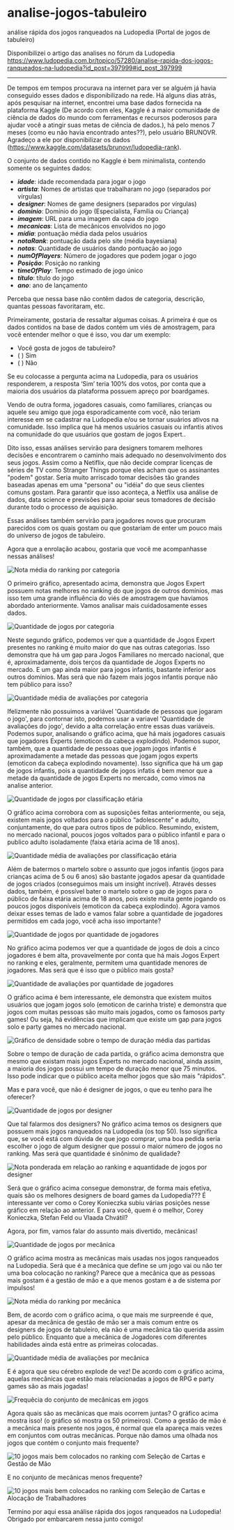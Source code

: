 # analise-jogos-tabuleiro
análise rápida dos jogos ranqueados na Ludopedia (Portal de jogos de tabuleiro)

Disponibilizei o artigo das analises no fórum da Ludopedia 
https://www.ludopedia.com.br/topico/57280/analise-rapida-dos-jogos-ranqueados-na-ludopedia?id_post=397999#id_post_397999

---

De tempos em tempos procurava na internet para ver se alguém já havia conseguido esses dados e disponibilizado na rede. Há alguns dias atrás, após pesquisar na internet, encontrei uma base dados fornecida na plataforma Kaggle (De acordo com eles, Kaggle é a maior comunidade de ciência de dados do mundo com ferramentas e recursos poderosos para ajudar você a atingir suas metas de ciência de dados.), há pelo menos 7 meses (como eu não havia encontrado antes??), pelo usuário BRUNOVR. Agradeço a ele por disponibilizar os dados (https://www.kaggle.com/datasets/brunovr/ludopedia-rank).


O conjunto de dados contido no Kaggle é bem minimalista, contendo somente os seguintes dados:
 - ***idade***: idade recomendada para jogar o jogo
 - ***artista***: Nomes de artistas que trabalharam no jogo (separados por vírgulas)
 - ***designer***: Nomes de game designers (separados por vírgulas)
 - ***dominio***: Domínio do jogo (Especialista, Família ou Criança)
 - ***imagem***: URL para uma imagem da capa do jogo
 - ***mecanicas***: Lista de mecânicos envolvidos no jogo
 - ***mídia***: pontuação média dada pelos usuários
 - ***notaRank***: pontuação dada pelo site (média bayesiana)
 - ***notas***: Quantidade de usuários dando pontuação ao jogo
 - ***numOfPlayers***: Número de jogadores que podem jogar o jogo
 - ***Posição***: Posição no ranking
 - ***timeOfPlay***: Tempo estimado de jogo único
 - ***título***: título do jogo
 - ***ano***: ano de lançamento


Perceba que nessa base não contêm dados de categoria, descrição, quantas pessoas favoritaram, etc.

Primeiramente, gostaria de ressaltar algumas coisas. A primeira é que os dados contidos na base de dados contém um viés de amostragem, para você entender melhor o que é isso, vou dar um exemplo:

- Você gosta de jogos de tabuleiro?
- ( ) Sim
- ( ) Não


Se eu colocasse a pergunta acima na Ludopedia, para os usuários responderem, a resposta ‘Sim’ teria 100% dos votos, por conta que a maioria dos usuários da plataforma possuem apreço por boardgames.


Vendo de outra forma, jogadores casuais, como familiares, crianças ou aquele seu amigo que joga esporadicamente com você, não teriam interesse em se cadastrar na Ludopedia e/ou se tornar usuários ativos na comunidade. Isso implica que há menos usuários casuais ou infantis ativos na comunidade do que usuários que gostam de jogos Expert..


Dito isso, essas análises servirão para designers tomarem melhores decisões e encontrarem o caminho mais adequado no desenvolvimento dos seus jogos. Assim como a Netiflix, que não decide comprar licenças de séries de TV como Stranger Things porque eles acham que os assinantes "podem" gostar. Seria muito arriscado tomar decisões tão grandes baseadas apenas em uma "persona" ou "idéia" do que seus clientes comuns gostam. Para garantir que isso aconteça, a Netflix usa análise de dados, data science e previsões para apoiar seus tomadores de decisão durante todo o processo de aquisição.


Essas análises também servirão para jogadores novos que procuram parecidos com os quais gostam ou que gostariam de enter um pouco mais do universo de jogos de tabuleiro.


Agora que a enrolação acabou, gostaria que você me acompanhasse nessas análises!


![Nota média do ranking por categoria](https://lh6.googleusercontent.com/yRFdeE0Ecqk_Bb2BqNvxDUm08HVM7DORlvyEKvy_bh3j1NBJqv3i1VCcp01vMl23ZNYzzyIUdKmp1a50TdXLcT7FqS6lXnZFCy_vc9BoKJhOzjHwMJ1nQ3dHJNO1FyGe1DXFR-CG)

O primeiro gráfico, apresentado acima, demonstra que Jogos Expert possuem notas melhores no ranking do que jogos de outros domínios, mas isso tem uma grande influência do viés de amostragem que havíamos abordado anteriormente. Vamos analisar mais cuidadosamente esses dados.

![Quantidade de jogos por categoria](https://lh3.googleusercontent.com/7GQ6VDYmT0ivrFXug0AsEUHM1DTNE7ALlDbqw62DRQ9NZbTzvTe_J8hy8hwUJphWYYIEFlR9V79dDklvAMrsy8E5kVpq8O1DkraS3FF1jcMYsip9f2DysA2nBsYZ1ZyIp4uYG7-H)

Neste segundo gráfico, podemos ver que a quantidade de Jogos Expert presentes no ranking é muito maior do que nas outras categorias. Isso demonstra que há um gap para Jogos Familiares no mercado nacional, que é, aproximadamente, dois terços da quantidade de Jogos Experts no mercado. E um gap ainda maior para jogos infantis, bastante inferior aos outros domínios. Mas será que não fazem mais jogos infantis porque não tem público para isso?


![Quantidade média de avaliações por categoria](https://lh3.googleusercontent.com/oGwSuQ64Y-tsKaumDF78Lu7xKUYD_DYRznS798kId0HOiFbrKc00Q2L5vGRP9Lld2tzaFvzu0dZnbjtWXZaGU7qH87kqGHmM4aB2TTGApyyEf0rabtu4O0uxG3XxUBae0FRYZ2yb)


Ifelizmente não possuimos a variável 'Quantidade de pessoas que jogaram o jogo', para contornar isto, podemos usar a variavel 'Quantidade de avaliações do jogo', devido a alta correlação entre essas duas variáveis. Podemos supor, analisando o gráfico acima, que há mais jogadores casuais que jogadores Experts (emoticon da cabeça explodindo). Podemos supor, também, que a quantidade de pessoas que jogam jogos infantis é aproximadamente a metade das pessoas que jogam jogos experts (emoticon da cabeça explodindo novamente). Isso significa que há um gap de jogos infantis, pois a quantidade de jogos infatis é bem menor que a metade da quantidade de jogos Experts no mercado, como vimos na analise anterior.


![Quantidade de jogos por classificação etária](https://lh3.googleusercontent.com/N7oL3NSTzZNd5mTyGSY5UbBEB3eoDRVWGBK4T8F1b5ZC2OizOZWZNEJtkAYKDDTx_6oQRfnVL1QGogCSHQUZ5s9DTZwlmcdVrioJ93RnkrU6lolBeOs6XnvRtItlvAx6B0K2a9jZ)


O gráfico acima corrobora com as suposições feitas anteriormente, ou seja, existem mais jogos voltados para o público “adolescente” e adulto, conjuntamente, do que para outros tipos de público. Resumindo, existem, no mercado nacional, poucos jogos voltados para o público infantil e para o publico adulto isoladamente (faixa etária acima de 18 anos).

![Quantidade média de avaliações por classificação etária](https://lh4.googleusercontent.com/2LS7w2Xeb7uI7Lar16eG_Kd0fRv7F8vWJeo0jFj3BCrsp89u8u8dz_OALR7sDz3q7ob4F67u2aQpaAiTFHo5j-l9MoYO09ZREXpVJ3yBtaw72enwHh2QJ_6DmCJRVAiffDL2cngy) 

Além de batermos o martelo sobre o assunto que jogos infantis (jogos para crianças acima de 5 ou 6 anos) são bastante jogados apesar da quantidade de jogos criados (conseguimos mais um insight incrível). Através desses dados, também, é possível bater o martelo sobre o gap de jogos para o público de faixa etária acima de 18 anos, pois existe muita gente jogando os poucos jogos disponíveis (emoticon da cabeça explodindo). Agora vamos deixar esses temas de lado e vamos falar sobre a quantidade de jogadores permitidos em cada jogo, você acha isso importante?


![Quantidade de jogos por quantidade de jogadores](https://lh3.googleusercontent.com/6PmXtzIkBNHxcEm5l4DV0uuoqTs91IlxhS8UuLGPcjXwD4c3SMEM2FLaXdFuVtgL82lFthMjFqTHpA0_drCME3aqahweC45PKX1fJmqnWMQirbS8KYjB9Y3IbDb4fFJ7j3agYi3U)


No gráfico acima podemos ver que a quantidade de jogos de dois a cinco jogadores é bem alta, provavelmente por conta que há mais Jogos Expert no ranking e eles, geralmente, permitem uma quantidade menores de jogadores. Mas será que é isso que o público mais gosta?


![Quantidade de avaliações por quantidade de jogadores](https://lh4.googleusercontent.com/B5ehmD7ogkhWcXn5MFT7VKZgx0vFOpwTsU6BFnPCTzejc5VIeJYE1jI4xAWC5ymKHO2WkadYTp6lLinckOO5XYNAEj7yMTZrnniGBRqYAdniQnN33CmJOY5MLkV6XYS5l_zBrLwU)


O gráfico acima é bem interessante, ele demonstra que existem muitos usuários que jogam jogos solo (emoticon de carinha triste) e demonstra que jogos com muitas pessoas são muito mais jogados, como os famosos party games! Ou seja, há evidências que implicam que existe um gap para jogos solo e party games no mercado nacional.


![Gráfico de densidade sobre o tempo de duração média das partidas](https://lh5.googleusercontent.com/ysknenaNqVul7qIBHDSwzHNWDXeQxcpWlw9xqyTcistd32YlBKMPhxVeDG0BK988CLi9uOJbR7O_wnBWBa0CsljhWMhl-aYwWa0dwCXEyBx4UHseFecihPCFAG2fyrZbRrSrK3nm)


Sobre o tempo de duração de cada partida, o gráfico acima demonstra que mesmo que existam mais jogos Experts no mercado nacional, ainda assim, a maioria dos jogos possui um tempo de duração menor que 75 minutos. Isso pode indicar que o público aceita melhor jogos que são mais "rápidos".


Mas e para você, que não é designer de jogos, o que eu tenho para lhe oferecer?

![Quantidade de jogos por designer](https://lh4.googleusercontent.com/aCjlwaUX0uhQeRQPv6utPzdXLxed2UIK-Jt_tK36AmzNzeQE8hrtCL5c4cWVphci4LWEeDYnLo-j-drHdjNis60uLDKT1eLsva1dm1mxWrmLXrcf8qZ7HLzS4QdFi0Pn7_ARzVPt)


Que tal falarmos dos designers? No gráfico acima temos os designers que possuem mais jogos ranqueados na Ludopedia (os top 50). Isso significa que, se você está com dúvida de que jogo comprar, uma boa pedida seria escolher o jogo de algum designer que possui o maior número de jogos no ranking. Mas será que quantidade é sinônimo de qualidade?


![Nota ponderada em relação ao ranking e aquantidade de jogos por designer](https://lh5.googleusercontent.com/vf4kd-qRmrc5wUoLXYwhO-wYBG_K1rKpeIrD4GocrsuNanOaZMmYOh12qMWEdNvh_N3n6gR-2tkRCD-lcgGpCh9oxNd-tPh2TrDfVIE66rNQdAdJic4kVTaijLd65taJkq77v9vx)


Será que o gráfico acima consegue demonstrar, de forma mais efetiva, quais são os melhores designers de board games da Ludopedia??? É interessante ver como o Corey Konieczka subiu várias posições nesse gráfico em relação ao anterior. E para você, quem é o melhor, Corey Konieczka, Stefan Feld ou Vlaada Chvátil?


Agora, por fim, vamos falar do assunto mais divertido, mecânicas!


![Quantidade de jogos por mecânica](https://lh6.googleusercontent.com/jpY9kn4Wbpzctvp-dSpZw-yjGwvVYqo7rNfIklG6jkmVORVP7mzti4SkOlcw_HNMMAwZEXeJVJju_iXphMg-Kt9mXih5agAPerL6BlEC0LX4jZutKSR9obdBLZZSri_BzxYRXTJ2)


O gráfico acima mostra as mecânicas mais usadas nos jogos ranqueados na Ludopedia. Será que é a mecânica que define se um jogo vai ou não ter uma boa colocação no ranking? Parece que a mecânica que as pessoas mais gostam é a gestão de mão e a que menos gostam é a de sistema por impulsos!


![Nota média do ranking por mecânica](https://lh5.googleusercontent.com/kgpSucaBu4Dp8PhRCRho2xcUlzUkbGsQML27uQWvkGvKAlT5suRMscZRfAny45o34XS0Y2WVct78d9OFf5dAMqa74y-TEtkuKee0AIYz3wdzWcBsIJck1st3XLFXoELFzpEME8yC)


Bem, de acordo com o gráfico acima, o que mais me surpreende é que, apesar da mecânica de gestão de mão ser a mais comum entre os designers de jogos de tabuleiro, ela não é uma mecânica tão querida assim pelo público. Enquanto que a mecânica de Jogadores com diferentes habilidades ainda está entre as primeiras colocadas.


![Quantidade média de avaliações por mecânica](https://lh3.googleusercontent.com/jwD0gD8Qj1GHMcFBu27-borT48UVi2A11r5hlzJ6koJkOP5mykN3o5yqpFi145rL4Kk0-shsONU0golZS9Np-rCJ79ydcD8i4ehOt1rGQ6ZvIb4FxdDcNYa2zTNU3BYVCkIfHdF9)

E é agora que seu cérebro explode de vez! De acordo com o gráfico acima, aquelas mecânicas que estão mais relacionadas a jogos de RPG e party games são as mais jogadas! 


![Frequêcia do conjunto de mecânicas em jogos](https://lh3.googleusercontent.com/-9bp3XqTAtQGzuQgrH7Gblb-OOmq_XEpIAjThb3dDaYLZ50_aJLsoWU-uhG2HnVrJ7L76_y_H8r-MK0HGN3qiN_WE6WikUHMcSIl8F8SBFeO3vH0-LcaOsHQinAH9lH6ZOLVbfvJ)


Agora quais são as mecânicas que mais ocorrem juntas? O gráfico acima mostra isso! (o gráfico só mostra os 50 primeiros). Como a gestão de mão é a mecânica mais presente nos jogos, é normal que ela apareça mais vezes em conjuntos com outras mecânicas. Porque não damos uma olhada nos jogos que contém o conjunto mais frequente?


![10 jogos mais bem colocados no ranking com Seleção de Cartas e Gestão de Mão](https://lh4.googleusercontent.com/2Xb4RXBbroTY5LFCYm-p5eQW-_o-F05FdLm0klkbq0jyNIqPgjkotlxeSFEGZpcXjDPpWLwQ1ID4zrSCx6Pi0GjN0Dp8SCr6gMuCBRGQNVcgf9f30emRGsYTt5Qbjxz9bDFnViQP)


E no conjunto de mecânicas menos frequente?


![10 jogos mais bem colocados no ranking com Seleção de Cartas e Alocação de Trabalhadores](https://lh5.googleusercontent.com/xxQRnRwH2h2_dvjDMkKwJ6FJ74TY2MS9WCAIX8sqgMRbA4kEh0jb2e-dqry0LjDRJL1scPgQkwauxAN65Mk5ilQgFPaFdkRVM7gwUJ0VPbZAYIT-vuFIWrjUUF-W1Pyk7u2h3qyC)


Termino por aqui essa análise rápida dos jogos ranqueados na Ludopedia! Obrigado por embarcarem nessa junto comigo!
